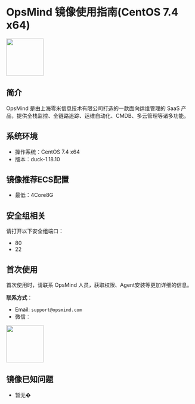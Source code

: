 # OpsMind 镜像使用指南(CentOS 7.4 x64)
<img src="https://pub.opsmind.com/m.logo.small.png" width="100" align=center />

## 简介
OpsMind 是由上海零米信息技术有限公司打造的一款面向运维管理的 SaaS 产品，提供全栈监控、全链路追踪、运维自动化、CMDB、多云管理等诸多功能。

## 系统环境
- 操作系统：CentOS 7.4 x64
- 版本：duck-1.18.10

## 镜像推荐ECS配置
- 最低：4Core8G

## 安全组相关
请打开以下安全组端口：

- 80
- 22

## 首次使用
首次使用时，请联系 OpsMind 人员，获取权限、Agent安装等更加详细的信息。

**联系方式**：

- Email: `support@opsmind.com`
- 微信：
<img src="https://pub.opsmind.com/opsmind-support-wechat-qrcode.png" width="100" align=top />


## 镜像已知问题
- 暂无�